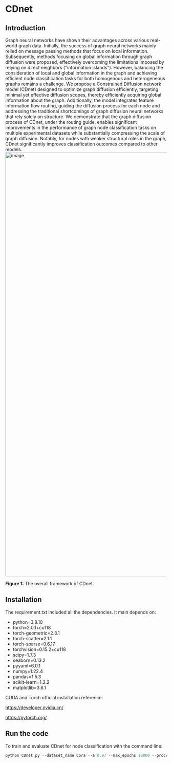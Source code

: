 # CDnet
## Introduction
Graph neural networks have shown their advantages across various real-world graph data. Initially, the success of graph neural networks mainly relied on message passing methods that focus on local information. Subsequently, methods focusing on global information through graph diffusion were proposed, effectively overcoming the limitations imposed by relying on direct neighbors ("information islands"). However, balancing the consideration of local and global information in the graph and achieving efficient node classification tasks for both homogenous and heterogeneous graphs remains a challenge. We propose a Constrained Diffusion network model (CDnet) designed to optimize graph diffusion efficiently, targeting minimal yet effective diffusion scopes, thereby efficiently acquiring global information about the graph. Additionally, the model integrates feature information flow routing, guiding the diffusion process for each node and addressing the traditional shortcomings of graph diffusion neural networks that rely solely on structure. We demonstrate that the graph diffusion process of CDnet, under the routing guide, enables significant improvements in the performance of graph node classification tasks on multiple experimental datasets while substantially compressing the scale of graph diffusion. Notably, for nodes with weaker structural roles in the graph, CDnet significantly improves classification outcomes compared to other models.
 <img width="1321" alt="image" src="https://github.com/FangjingLi/CDnet/assets/157601218/1a833b4f-5faa-40eb-94af-7e54d96e502c">

**Figure 1:** The overall framework of CDnet.
## Installation

The requirement.txt included all the dependencies. lt main depends on:

- python=3.8.10
- torch=2.0.1+cu118
- torch-geometric=2.3.1
- torch-scatter=2.1.1
- torch-sparse=0.6.17
- torchvision=0.15.2+cu118
- scipy=1.7.3
- seaborn=0.13.2
- pyyaml=6.0.1
- numpy=1.22.4
- pandas=1.5.3
- scikit-learn=1.2.2
- matplotlib=3.6.1

CUDA and Torch official installation reference:

https://developer.nvidia.cn/

https://pytorch.org/

## Run the code

To train and evaluate CDnet for node classification with the command line:

```python
python CDnet.py --dataset_name Cora --a 0.97 --max_epochs 10000 --process_feature cos --architecture GCN --K0_mul 0.5
```

